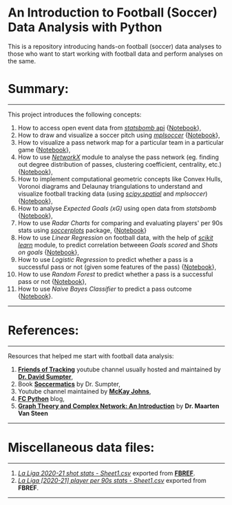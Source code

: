 # An Introduction to Football (Soccer) Data Analysis with Python
This is a repository introducing hands-on football (soccer) data analyses to those who want to start working with football data and perform analyses on the same.

# Summary:

---
This project introduces the following concepts:
1. How to access open event data from [*statsbomb* api](https://github.com/statsbomb/open-data#:~:text=StatsBomb%20Open%20Data%20Welcome%20to%20the%20StatsBomb%20Open,encourage%20new%20research%20and%20analysis%20at%20all%20levels.) {[Notebook](https://github.com/indrag49/football-analysis-project/blob/main/Introductory%20football%20analysis%20(Pass%20maps%2C%20Shot%20Maps%2C%20Heat%20Maps)%20and%20Network%20Analysis.ipynb)},
2. How to draw and visualize a soccer pitch using [*mplsoccer*](https://mplsoccer.readthedocs.io/en/latest/index.html) {[Notebook](https://github.com/indrag49/football-analysis-project/blob/main/Introductory%20football%20analysis%20(Pass%20maps%2C%20Shot%20Maps%2C%20Heat%20Maps)%20and%20Network%20Analysis.ipynb)}, 
3. How to visualize a pass network map for a particular team in a particular game {[Notebook](https://github.com/indrag49/football-analysis-project/blob/main/Introductory%20football%20analysis%20(Pass%20maps%2C%20Shot%20Maps%2C%20Heat%20Maps)%20and%20Network%20Analysis.ipynb)},
4. How to use [*NetworkX*](https://networkx.org/) module to analyse the pass network (eg. finding out degree distribution of passes, clustering coefficient, centrality, etc.) {[Notebook](https://github.com/indrag49/football-analysis-project/blob/main/Introductory%20football%20analysis%20(Pass%20maps%2C%20Shot%20Maps%2C%20Heat%20Maps)%20and%20Network%20Analysis.ipynb)}, 
5. How to implement computational geometric concepts like Convex Hulls, Voronoi diagrams and Delaunay triangulations to understand and visualize football tracking data (using [*scipy.spatial*](https://docs.scipy.org/doc/scipy/reference/spatial.html) and *mplsoccer*) {[Notebook](https://github.com/indrag49/football-analysis-project/blob/main/Voronoi%20diagrams%2C%20Delaunay%20triangulations%20and%20Convex%20Hulls%20on%20football%20data.ipynb)},
6. How to analyse *Expected Goals (xG)* using open data from *statsbomb* {[Notebook](https://github.com/indrag49/football-analysis-project/blob/main/xG%20analysis.ipynb)},
7. How to use *Radar Charts* for comparing and evaluating players' per 90s stats using [*soccerplots*](https://github.com/Slothfulwave612/soccerplots/blob/master/docs/radar_chart.md) package, {[Notebook](https://github.com/indrag49/football-analysis-project/blob/main/Radar%20chart%20comparing%20players%20(usually%20used%20for%20evaluations%20during%20scouting).ipynb)}
8. How to use *Linear Regression* on football data, with the help of [*scikit learn*](https://scikit-learn.org/stable/index.html) module, to predict correlation betweeen *Goals scored* and *Shots on goals* {[Notebook](https://github.com/indrag49/football-analysis-project/blob/main/Linear%20Regression%20model%20on%20football%20data.ipynb)},
9. How to use *Logistic Regression* to predict whether a pass is a successful pass or not (given some features of the pass) {[Notebook](https://github.com/indrag49/football-analysis-project/blob/main/Logistic%20Regression%20to%20predict%20the%20pass%20outcome%20in%20a%20match.ipynb)}, 
10. How to use *Random Forest* to predict whether a pass is a successful pass or not {[Notebook](https://github.com/indrag49/football-analysis-project/blob/main/Random%20Forest%20to%20predict%20the%20pass%20outcome%20in%20a%20match.ipynb)},
11. How to use *Naive Bayes Classifier* to predict a pass outcome {[Notebook](https://github.com/indrag49/football-analysis-project/blob/main/Naive%20Bayes%20Classifier%20to%20predict%20the%20pass%20outcome%20in%20a%20match.ipynb)}.
---

# References:

---
Resources that helped me start with football data analysis:
1. [**Friends of Tracking**](https://www.youtube.com/channel/UCUBFJYcag8j2rm_9HkrrA7w) youtube channel usually hosted and maintained by [**Dr. David Sumpter**](https://www.david-sumpter.com/),
2. Book [**Soccermatics**](https://www.amazon.co.uk/Soccermatics-Mathematical-Adventures-Pro-Bloomsbury/dp/1472924142/ref=tmm_pap_swatch_0?_encoding=UTF8&qid=&sr=) by Dr. Sumpter,
3. Youtube channel maintained by [**McKay Johns**](https://www.youtube.com/channel/UCmqincDKps3syxvD4hbODSg),
4. [**FC Python**](https://fcpython.com/) blog,
5. [**Graph Theory and Complex Network: An Introduction**](https://www.amazon.com/Graph-Theory-Complex-Networks-Introduction/dp/9081540610) by **Dr. Maarten Van Steen**
---

# Miscellaneous data files:

---
1. [*La Liga 2020-21 shot stats - Sheet1.csv*](https://github.com/indrag49/football-analysis-project/blob/main/La%20Liga%202020-21%20shot%20stats%20-%20Sheet1.csv) exported from [**FBREF**](https://fbref.com/en/).
2. [*La Liga [2020-21] player per 90s stats - Sheet1.csv*](https://github.com/indrag49/football-analysis-project/blob/main/La%20Liga%20%5B2020-21%5D%20%20player%20per%2090s%20stats%20-%20Sheet1.csv) exported from **FBREF**.
---
